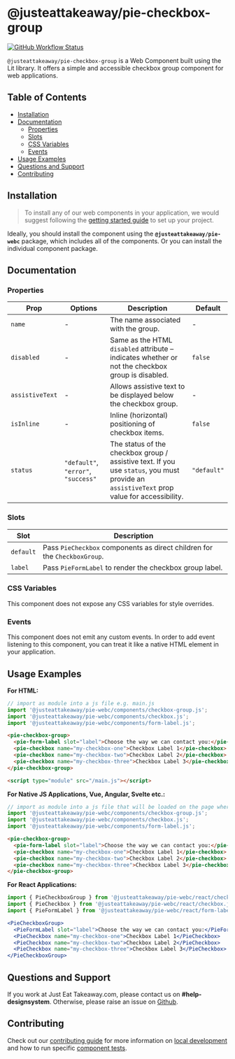 # @justeattakeaway/pie-checkbox-group

<p>
  <a href="https://www.npmjs.com/@justeattakeaway/pie-checkbox-group">
    <img alt="GitHub Workflow Status" src="https://img.shields.io/npm/v/@justeattakeaway/pie-checkbox-group.svg">
  </a>
</p>

`@justeattakeaway/pie-checkbox-group` is a Web Component built using the Lit library. It offers a simple and accessible checkbox group component for web applications.

## Table of Contents

- [Installation](#installation)
- [Documentation](#documentation)
  - [Properties](#properties)
  - [Slots](#slots)
  - [CSS Variables](#css-variables)
  - [Events](#events)
- [Usage Examples](#usage-examples)
- [Questions and Support](#questions-and-support)
- [Contributing](#contributing)

## Installation

> To install any of our web components in your application, we would suggest following the [getting started guide](https://webc.pie.design/?path=/docs/introduction-getting-started--docs) to set up your project.

Ideally, you should install the component using the **`@justeattakeaway/pie-webc`** package, which includes all of the components. Or you can install the individual component package.

## Documentation

### Properties

| **Prop**         | **Options**                          | **Description**                                                                                                                                 | **Default**  |
|------------------|--------------------------------------|-------------------------------------------------------------------------------------------------------------------------------------------------|--------------|
| `name`           | -                                    | The name associated with the group.                                                                                                             | -            |
| `disabled`       | -                                    | Same as the HTML `disabled` attribute – indicates whether or not the checkbox group is disabled.                                               | `false`      |
| `assistiveText`  | -                                    | Allows assistive text to be displayed below the checkbox group.                                                                                | -            |
| `isInline`       | -                                    | Inline (horizontal) positioning of checkbox items.                                                                                              | `false`      |
| `status`         | `"default"`, `"error"`, `"success"`  | The status of the checkbox group / assistive text. If you use `status`, you must provide an `assistiveText` prop value for accessibility.     | `"default"`  |

### Slots

| **Slot**     | **Description**                                                                 |
|--------------|----------------------------------------------------------------------------------|
| `default`    | Pass `PieCheckbox` components as direct children for the `CheckboxGroup`.       |
| `label`      | Pass `PieFormLabel` to render the checkbox group label.                         |

### CSS Variables
This component does not expose any CSS variables for style overrides.

### Events
This component does not emit any custom events. In order to add event listening to this component, you can treat it like a native HTML element in your application.

## Usage Examples

**For HTML:**

```js
// import as module into a js file e.g. main.js
import '@justeattakeaway/pie-webc/components/checkbox-group.js';
import '@justeattakeaway/pie-webc/components/checkbox.js';
import '@justeattakeaway/pie-webc/components/form-label.js';
```

```html
<pie-checkbox-group>
  <pie-form-label slot="label">Choose the way we can contact you:</pie-form-label>
  <pie-checkbox name="my-checkbox-one">Checkbox Label 1</pie-checkbox>
  <pie-checkbox name="my-checkbox-two">Checkbox Label 2</pie-checkbox>
  <pie-checkbox name="my-checkbox-three">Checkbox Label 3</pie-checkbox>
</pie-checkbox-group>

<script type="module" src="/main.js"></script>
```

**For Native JS Applications, Vue, Angular, Svelte etc.:**

```js
// import as module into a js file that will be loaded on the page where the component is used.
import '@justeattakeaway/pie-webc/components/checkbox-group.js';
import '@justeattakeaway/pie-webc/components/checkbox.js';
import '@justeattakeaway/pie-webc/components/form-label.js';
```

```html
<pie-checkbox-group>
  <pie-form-label slot="label">Choose the way we can contact you:</pie-form-label>
  <pie-checkbox name="my-checkbox-one">Checkbox Label 1</pie-checkbox>
  <pie-checkbox name="my-checkbox-two">Checkbox Label 2</pie-checkbox>
  <pie-checkbox name="my-checkbox-three">Checkbox Label 3</pie-checkbox>
</pie-checkbox-group>
```

**For React Applications:**

```jsx
import { PieCheckboxGroup } from '@justeattakeaway/pie-webc/react/checkbox-group.js';
import { PieCheckbox } from '@justeattakeaway/pie-webc/react/checkbox.js';
import { PieFormLabel } from '@justeattakeaway/pie-webc/react/form-label.js';

<PieCheckboxGroup>
  <PieFormLabel slot="label">Choose the way we can contact you:</PieFormLabel>
  <PieCheckbox name="my-checkbox-one">Checkbox Label 1</PieCheckbox>
  <PieCheckbox name="my-checkbox-two">Checkbox Label 2</PieCheckbox>
  <PieCheckbox name="my-checkbox-three">Checkbox Label 3</PieCheckbox>
</PieCheckboxGroup>
```

## Questions and Support

If you work at Just Eat Takeaway.com, please contact us on **#help-designsystem**. Otherwise, please raise an issue on [Github](https://github.com/justeattakeaway/pie/issues).

## Contributing

Check out our [contributing guide](https://github.com/justeattakeaway/pie/wiki/Contributing-Guide) for more information on [local development](https://github.com/justeattakeaway/pie/wiki/Contributing-Guide#local-development) and how to run specific [component tests](https://github.com/justeattakeaway/pie/wiki/Contributing-Guide#testing).
